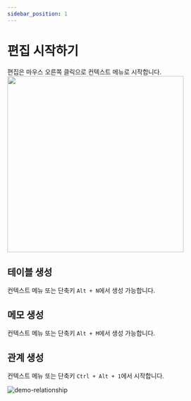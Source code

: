 ```yaml
---
sidebar_position: 1
---
```


# 편집 시작하기

편집은 마우스 오른쪽 클릭으로 컨텍스트 메뉴로 시작합니다.
<img src="/img/context-menu.png" width="400" />

## 테이블 생성

컨텍스트 메뉴 또는 단축키 `Alt + N`에서 생성 가능합니다.

## 메모 생성

컨텍스트 메뉴 또는 단축키 `Alt + M`에서 생성 가능합니다.

## 관계 생성

컨텍스트 메뉴 또는 단축키 `Ctrl + Alt + 1`에서 시작합니다.

![demo-relationship](/img/demo-relationship.webp)
